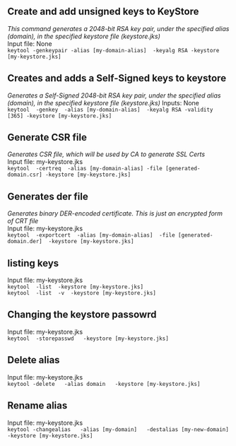 ## Create and add unsigned keys to KeyStore
*This command generates a 2048-bit RSA key pair, under the specified alias (domain), in the specified keystore file (keystore.jks)*  
Input file: None  
`keytool -genkeypair -alias [my-domain-alias]  -keyalg RSA -keystore [my-keystore.jks]`

## Creates and adds a Self-Signed keys to keystore
*Generates a Self-Signed 2048-bit RSA key pair, under the specified alias (domain), in the specified keystore file (keystore.jks)*
Inputs: None  
`keytool  -genkey  -alias [my-domain-alias]  -keyalg RSA -validity [365] -keystore [my-keystore.jks]`

## Generate CSR file
*Generates CSR file, which will be used by CA to generate SSL Certs*  
Input file: my-keystore.jks  
`keytool  -certreq  -alias [my-domain-alias] -file [generated-domain.csr] -keystore [my-keystore.jks]`

## Generates der file
*Generates binary DER-encoded certificate. This is just an encrypted form of CRT file*  
Input file: my-keystore.jks  
`keytool  -exportcert  -alias [my-domain-alias]  -file [generated-domain.der]  -keystore [my-keystore.jks]`

## listing keys
Input file: my-keystore.jks  
`keytool  -list  -keystore [my-keystore.jks]`  
`keytool  -list  -v  -keystore [my-keystore.jks]` 

## Changing the keystore passowrd 
Input file: my-keystore.jks  
`keytool  -storepasswd   -keystore [my-keystore.jks]`

## Delete alias 
Input file: my-keystore.jks  
`keytool -delete  
        -alias domain  
        -keystore [my-keystore.jks]`
## Rename alias
Input file: my-keystore.jks  
`keytool -changealias  
        -alias [my-domain]  
        -destalias [my-new-domain]  
        -keystore [my-keystore.jks]`

